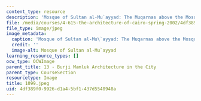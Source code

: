 ```yaml
---
content_type: resource
description: 'Mosque of Sultan al-Mu`ayyad: The Muqarnas above the Mosque''s entrance.'
file: /media/courses/4-615-the-architecture-of-cairo-spring-2002/4df389f09926d1a45bf1437d5540948a_1099.jpeg
file_type: image/jpeg
image_metadata:
  caption: 'Mosque of Sultan al-Mu\`ayyad: The Muqarnas above the Mosque''s entrance.'
  credit: ''
  image-alt: Mosque of Sultan al-Mu`ayyad
learning_resource_types: []
ocw_type: OCWImage
parent_title: 13 - Burji Mamluk Architecture in the City
parent_type: CourseSection
resourcetype: Image
title: 1099.jpeg
uid: 4df389f0-9926-d1a4-5bf1-437d5540948a
---
```

